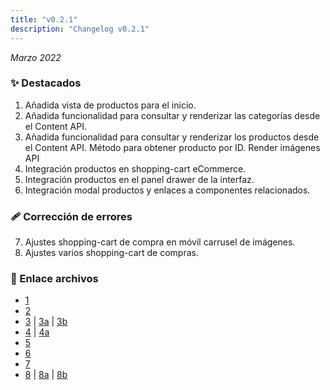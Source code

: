 ```yaml
---
title: "v0.2.1"
description: "Changelog v0.2.1"
---
```


_Marzo 2022_

### ✨ Destacados

1. Añadida vista de productos para el inicio.
2. Añadida funcionalidad para consultar y renderizar las categorías desde el Content API.
3. Añadida funcionalidad para consultar y renderizar los productos desde el Content API. Método para obtener producto por ID. Render imágenes API
4. Integración productos en shopping-cart eCommerce.
5. Integración productos en el panel drawer de la interfaz.
6. Integración modal productos y enlaces a componentes relacionados.

### 🩹 Corrección de errores

7. Ajustes shopping-cart de compra en móvil carrusel de imágenes.
8. Ajustes varios shopping-cart de compras.

### 🔗 Enlace archivos

- [1](https://github.com/Novanet-Studio/farine-fe/commit/2cb14f4794cbcda5ccff1a9788c4d4d0474d6fbf)
- [2](https://github.com/Novanet-Studio/farine-fe/commit/0a9ff69a19aed6bbf01d9674aaa97ccd9d4aad42)
- [3](https://github.com/Novanet-Studio/farine-fe/commit/f83da798e3c4bbb097a7ffdfce296005b5280001) | [3a](https://github.com/Novanet-Studio/farine-fe/commit/6a5a1d83787380a716f57d71a6118befc9604fee) | [3b](https://github.com/Novanet-Studio/farine-fe/commit/b6ca81cd9b2683a4be971fa259719861a5c888b5)
- [4](https://github.com/Novanet-Studio/farine-fe/commit/287b4edb8b24caaf2093525bc36e1e08cb34f6d5) | [4a](https://github.com/Novanet-Studio/farine-fe/commit/2cb14f4794cbcda5ccff1a9788c4d4d0474d6fbf)
- [5](https://github.com/Novanet-Studio/farine-fe/commit/4c31a2028f4edab35c29703d07f003a010663026)
- [6](https://github.com/Novanet-Studio/farine-fe/commit/63a9e1b06d864550c9d629cb76aa4d3d65f43ec2)
- [7](https://github.com/Novanet-Studio/farine-fe/commit/b6ca81cd9b2683a4be971fa259719861a5c888b5)
- [8](https://github.com/Novanet-Studio/farine-fe/commit/b3dea1f6d99595510b99bd6405f8cc04be8442c3) | [8a](https://github.com/Novanet-Studio/farine-fe/commit/b879fadf0a874b07a02911a36fb157daaa47d60a) | [8b](https://github.com/Novanet-Studio/farine-fe/commit/edb010ec0a548396dde66d041a0504e52e63ae8c)
